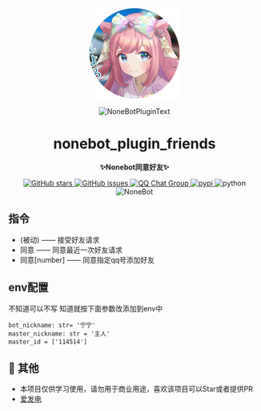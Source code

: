 <div align="center">
  <img src="https://raw.githubusercontent.com/Agnes4m/nonebot_plugin_l4d2_server/main/image/logo.png" width="180" height="180"  alt="AgnesDigitalLogo">
  <br>
  <p><img src="https://s2.loli.net/2022/06/16/xsVUGRrkbn1ljTD.png" width="240" alt="NoneBotPluginText"></p>
</div>

<div align="center">

# nonebot_plugin_friends

__✨Nonebot同意好友✨__

<a href="https://github.com/Agnes4m/nonebot_plugin_friends/stargazers">
        <img alt="GitHub stars" src="https://img.shields.io/github/stars/Agnes4m/nonebot_plugin_friends" alt="stars">
</a>
<a href="https://github.com/Agnes4m/nonebot_plugin_friends/issues">
        <img alt="GitHub issues" src="https://img.shields.io/github/issues/Agnes4m/nonebot_plugin_friends" alt="issues">
</a>
<a href="https://jq.qq.com/?_wv=1027&k=HdjoCcAe">
        <img src="https://img.shields.io/badge/QQ%E7%BE%A4-399365126-orange?style=flat-square" alt="QQ Chat Group">
</a>
<a href="https://pypi.python.org/pypi/nonebot_plugin_friends">
        <img src="https://img.shields.io/pypi/v/nonebot_plugin_friends.svg" alt="pypi">
</a>
    <img src="https://img.shields.io/badge/python-3.8+-blue.svg" alt="python">
    <img src="https://img.shields.io/badge/nonebot-2.0.0-red.svg" alt="NoneBot">
</div>

## 指令

- (被动) —— 接受好友请求
- 同意 —— 同意最近一次好友请求
- 同意[number] —— 同意指定qq号添加好友

## env配置

不知道可以不写
知道就按下面参数改添加到env中

    bot_nickname: str= '宁宁'
    master_nickname: str = '主人'
    master_id = ['114514']


## 🙈 其他

- 本项目仅供学习使用，请勿用于商业用途，喜欢该项目可以Star或者提供PR
- [爱发电](https://afdian.net/a/agnes_digital)

